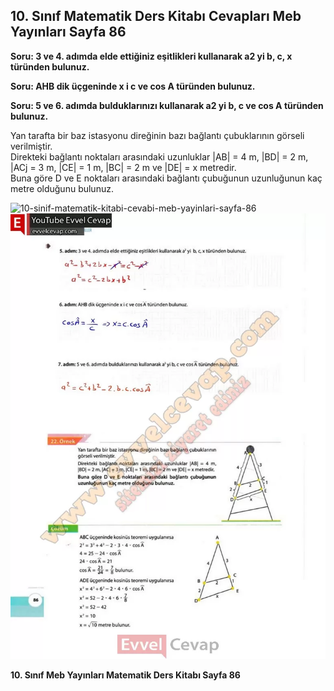 ## 10. Sınıf Matematik Ders Kitabı Cevapları Meb Yayınları Sayfa 86

**Soru: 3 ve 4. adımda elde ettiğiniz eşitlikleri kullanarak a2 yi b, c, x türünden bulunuz.**

**Soru: AHB dik üçgeninde x i c ve cos A türünden bulunuz.**

**Soru: 5 ve 6. adımda bulduklarınızı kullanarak a2 yi b, c ve cos A türünden bulunuz.**

Yan tarafta bir baz istasyonu direğinin bazı bağlantı çubuklarının görseli verilmiştir.  
 Direkteki bağlantı noktaları arasındaki uzunluklar |AB| = 4 m, |BD| = 2 m, |ACj = 3 m, |CE| = 1 m, |BC| = 2 m ve |DE| = x metredir.  
 Buna göre D ve E noktaları arasındaki bağlantı çubuğunun uzunluğunun kaç metre olduğunu bulunuz.

![10-sinif-matematik-kitabi-cevabi-meb-yayinlari-sayfa-86]()![10-sinif-matematik-kitabi-cevabi-meb-yayinlari-sayfa-86](./image1.webp)

**10. Sınıf Meb Yayınları Matematik Ders Kitabı Sayfa 86**